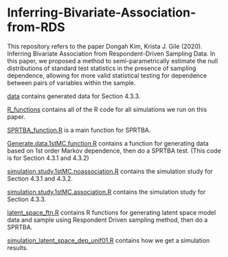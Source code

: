 # Inferring-Bivariate-Association-from-RDS

This repository refers to the paper Dongah Kim, Krista J. Gile (2020). Inferring Bivariate Association from Respondent-Driven Sampling Data. In this paper, we proposed a method to semi-parametrically estimate the null distributions of standard test statistics in the presence of sampling dependence, allowing for more valid statistical testing for dependence between pairs of variables within the sample. 

[data](https://github.com/donga0223/Inferring-Bivariate-Association-from-RDS/tree/master/data) contains generated data for Section 4.3.3.


[R_functions](https://github.com/donga0223/Inferring-Bivariate-Association-from-RDS/tree/master/R_functions) contains all of the R code for all simulations we run on this paper. 

[SPRTBA_function.R](https://github.com/donga0223/Inferring-Bivariate-Association-from-RDS/blob/master/R_functions/SPRTBA_function.R) is a main function for SPRTBA. 

[Generate.data.1stMC.function.R](https://github.com/donga0223/Inferring-Bivariate-Association-from-RDS/blob/master/R_functions/Generate.data.1stMC.function.R) contains a function for generating data based on 1st order Markov dependence, then do a SPRTBA test. (This code is for Section 4.3.1 and 4.3.2)

[simulation.study.1stMC.noassociation.R](https://github.com/donga0223/Inferring-Bivariate-Association-from-RDS/blob/master/R_functions/simulation.study.1stMC.noassociation.R) contains the simulation study for Section 4.3.1 and 4.3.2.

[simulation.study.1stMC.association.R](https://github.com/donga0223/Inferring-Bivariate-Association-from-RDS/blob/master/R_functions/simulation.study.1stMC.association.R) contains the simulation study for Section 4.3.3.

[latent_space_ftn.R](https://github.com/donga0223/Inferring-Bivariate-Association-from-RDS/blob/master/R_functions/latent_space_ftn.R) contains R functions for generating latent space model data and sample using Respondent Driven sampling method, then do a SPRTBA.

[simulation_latent_space_dep_unif01.R](https://github.com/donga0223/Inferring-Bivariate-Association-from-RDS/blob/master/R_functions/simulation_latent_space_dep_unif01.R) contains how we get a simulation results.

